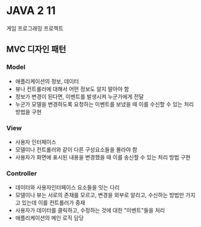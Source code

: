 # JAVA 2 11
게임 프로그래밍 프로젝트

## MVC 디자인 패턴
### Model
- 애플리케이션의 정보, 데이터
- 뷰나 컨트롤러에 대해서 어떤 정보도 알지 말아야 함
-  정보가 변경이 된다면, 이벤트를 발생시켜 누군가에게 전달 
-  누군가 모델을 변경하도록 요청하는 이벤트를 보냈을 때 이를 수신할 수 있는 처리 방법을 구현
### View
- 사용자 인터페이스
- 모델이나 컨트롤러와 같이 다른 구성요소들을 몰라야 함
- 사용자가 화면에 표시된 내용을 변경했을 때 이를 송신할 수 있는 처리 방법 구현
### Controller
- 데이터와 사용자인터페이스 요소들을 잇는 다리
- 모델이나 뷰는 서로의 존재를 모르고, 변경을 외부로 알리고, 수신하는 방법만 가지고 있는데 이를 컨트롤러가 중재
- 사용자가 데이터를 클릭하고, 수정하는 것에 대한 "이벤트"들을 처리 
- 애플리케이션의 메인 로직 담당